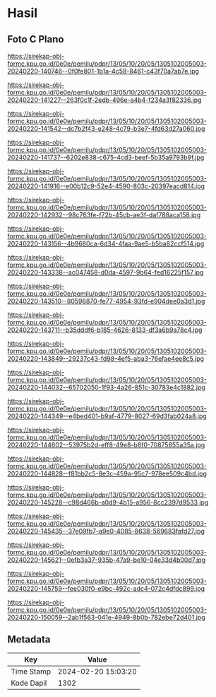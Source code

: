 # Hasil

## Foto C Plano

https://sirekap-obj-formc.kpu.go.id/0e0e/pemilu/pdpr/13/05/10/20/05/1305102005003-20240220-140746--0f0fe801-1b1a-4c58-8461-c43f70a7ab7e.jpg

https://sirekap-obj-formc.kpu.go.id/0e0e/pemilu/pdpr/13/05/10/20/05/1305102005003-20240220-141227--263f0c1f-2edb-496e-a4b4-f234a3f82336.jpg

https://sirekap-obj-formc.kpu.go.id/0e0e/pemilu/pdpr/13/05/10/20/05/1305102005003-20240220-141542--dc7b2f43-e248-4c79-b3e7-4fd63d27a060.jpg

https://sirekap-obj-formc.kpu.go.id/0e0e/pemilu/pdpr/13/05/10/20/05/1305102005003-20240220-141737--6202e838-c675-4cd3-beef-5b35a9793b9f.jpg

https://sirekap-obj-formc.kpu.go.id/0e0e/pemilu/pdpr/13/05/10/20/05/1305102005003-20240220-141916--e00b12c9-52e4-4590-803c-20397eacd814.jpg

https://sirekap-obj-formc.kpu.go.id/0e0e/pemilu/pdpr/13/05/10/20/05/1305102005003-20240220-142932--98c763fe-f72b-45cb-ae3f-daf788aca158.jpg

https://sirekap-obj-formc.kpu.go.id/0e0e/pemilu/pdpr/13/05/10/20/05/1305102005003-20240220-143156--4b9680ca-6d34-4faa-9ae5-b5ba82ccf514.jpg

https://sirekap-obj-formc.kpu.go.id/0e0e/pemilu/pdpr/13/05/10/20/05/1305102005003-20240220-143338--ac047458-d0da-4597-9b64-fed16225f157.jpg

https://sirekap-obj-formc.kpu.go.id/0e0e/pemilu/pdpr/13/05/10/20/05/1305102005003-20240220-143510--80596870-fe77-4954-93fd-e904dee0a3d1.jpg

https://sirekap-obj-formc.kpu.go.id/0e0e/pemilu/pdpr/13/05/10/20/05/1305102005003-20240220-143711--b35dddf6-b185-4626-8133-df3a6b9a78c4.jpg

https://sirekap-obj-formc.kpu.go.id/0e0e/pemilu/pdpr/13/05/10/20/05/1305102005003-20240220-143849--29237c43-fd98-4ef5-aba3-76efae4ee8c5.jpg

https://sirekap-obj-formc.kpu.go.id/0e0e/pemilu/pdpr/13/05/10/20/05/1305102005003-20240220-144032--65702050-1f93-4a26-851c-30783e4c1882.jpg

https://sirekap-obj-formc.kpu.go.id/0e0e/pemilu/pdpr/13/05/10/20/05/1305102005003-20240220-144349--e4bed401-b9af-4779-8027-69d3fab024a8.jpg

https://sirekap-obj-formc.kpu.go.id/0e0e/pemilu/pdpr/13/05/10/20/05/1305102005003-20240220-144602--53975b2d-eff8-49e8-b8f0-70875855a35a.jpg

https://sirekap-obj-formc.kpu.go.id/0e0e/pemilu/pdpr/13/05/10/20/05/1305102005003-20240220-144828--f81bb2c5-8e3c-459a-95c7-978ee509c4bd.jpg

https://sirekap-obj-formc.kpu.go.id/0e0e/pemilu/pdpr/13/05/10/20/05/1305102005003-20240220-145228--c98d466b-a0d9-4b15-a956-8cc2397d9533.jpg

https://sirekap-obj-formc.kpu.go.id/0e0e/pemilu/pdpr/13/05/10/20/05/1305102005003-20240220-145435--37e09fb7-a9e0-4085-8638-569683fafd27.jpg

https://sirekap-obj-formc.kpu.go.id/0e0e/pemilu/pdpr/13/05/10/20/05/1305102005003-20240220-145621--0efb3a37-935b-47a9-be10-04e33d4b00d7.jpg

https://sirekap-obj-formc.kpu.go.id/0e0e/pemilu/pdpr/13/05/10/20/05/1305102005003-20240220-145759--fee030f0-e9bc-492c-adc4-072c4dfdc899.jpg

https://sirekap-obj-formc.kpu.go.id/0e0e/pemilu/pdpr/13/05/10/20/05/1305102005003-20240220-150059--2ab1f563-041e-4949-8b0b-782ebe72d401.jpg


## Metadata

| Key        | Value               |
| ---------- | ------------------- |
| Time Stamp | 2024-02-20 15:03:20 |
| Kode Dapil | 1302                |



